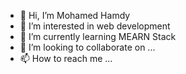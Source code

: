 - 👋 Hi, I’m Mohamed Hamdy
- 👀 I’m interested in web development 
- 🌱 I’m currently learning MEARN Stack
- 💞️ I’m looking to collaborate on ...
- 📫 How to reach me ...

<!---
mohamed0-1/mohamed0-1 is a ✨ special ✨ repository because its `README.md` (this file) appears on your GitHub profile.
You can click the Preview link to take a look at your changes.
--->
